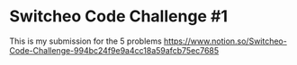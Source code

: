 # Switcheo Code Challenge #1 #
This is my submission for the 5 problems 
https://www.notion.so/Switcheo-Code-Challenge-994bc24f9e9a4cc18a59afcb75ec7685